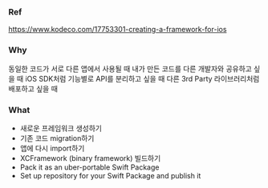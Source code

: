 ### Ref
https://www.kodeco.com/17753301-creating-a-framework-for-ios

### Why
동일한 코드가 서로 다른 앱에서 사용될 때
내가 만든 코드를 다른 개발자와 공유하고 싶을 때
iOS SDK처럼 기능별로 API를 분리하고 싶을 때
다른 3rd Party 라이브러리처럼 배포하고 싶을 때

### What
- 새로운 프레임워크 생성하기
- 기존 코드 migration하기
- 앱에 다시 import하기
- XCFramework (binary framework) 빌드하기
- Pack it as an uber-portable Swift Package
- Set up repository for your Swift Package and publish it
